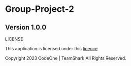 # Group-Project-2

## Version 1.0.0
LICENSE

This application is licensed under this [licence](LICENCE.txt)

Copyright 2023 CodeOne | TeamShark All Rights Reserved.

